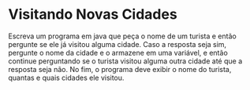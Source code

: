 # Visitando Novas Cidades

Escreva um programa em java que peça o nome de 
um turista e então pergunte se ele já visitou alguma 
cidade. Caso a resposta seja sim, pergunte o nome da 
cidade e o armazene em uma variável, e então continue 
perguntando se o turista visitou alguma outra cidade 
até que a resposta seja não. No fim, o programa deve 
exibir o nome do turista, quantas e quais cidades ele 
visitou.